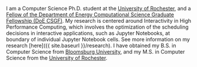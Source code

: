 I am a Computer Science Ph.D. student at the [University of Rochester](https://www.cs.rochester.edu/), and a [Fellow of the Department of Energy Computational Science Graduate Fellowship (DoE CSGF)](https://www.krellinst.org/csgf/fellows/profile?n=jenkins2019). My research is centered around Interactivity in High Performance Computing, which involves the optimization of the scheduling decisions in interactive applications, such as Jupyter Notebooks, at boundary of individual Jupyter Notebook cells. See more information on my research [here]({{ site.baseurl }}/research). I have obtained my B.S. in Computer Science from [Bloomsburg University](https://www.bloomu.edu/academics/programs/computer-science-bs), and my M.S. in Computer Science from the [University of Rochester](https://www.cs.rochester.edu/).
